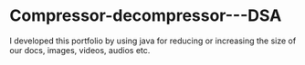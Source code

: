 # Compressor-decompressor---DSA
I developed this portfolio by using java for reducing or increasing the size of our docs, images, videos, audios etc.
